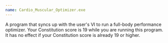 ```yaml
---
name: Cardio_Muscular_Optimizer.exe
---
```

A program that syncs up with the user's VI to run a full-body performance optimizer. Your Constitution score is 19 while
you are running this program. It has no effect if your Constitution score is already 19 or higher.
